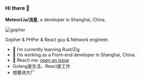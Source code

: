 ### Hi there 👋

**MeteorLiu/流星**, a developer in Shanghai, China.

![gopher](https://github.com/MeteorsLiu/MeteorsLiu/assets/17515813/7f904837-ca36-45e3-b58d-7a242d7f94e4)

Gopher & PHPer & React guy & Network engineer.

- 🌱 I’m currently learning Rust/Zig
- 🤔 I’m working as a Front-end developer in Shanghai, China.
- 📧 Reach me: [open an issue](https://github.com/MeteorsLiu/MeteorsLiu/issues)
- Golang是生活，React是工作
- 想要进大厂
